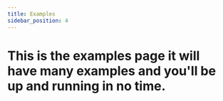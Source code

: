 ```yaml
---
title: Examples
sidebar_position: 4
---
```


# This is the examples page it will have many examples and you'll be up and running in no time.
